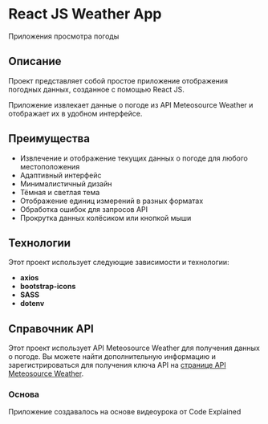 # React JS Weather App

Приложения просмотра погоды


## Описание

Проект представляет собой простое приложение отображения погодных данных, созданное с помощью React JS. 

Приложение извлекает данные о погоде из API Meteosource Weather и отображает их в удобном интерфейсе.

## Преимущества

- Извлечение и отображение текущих данных о погоде для любого местоположения
- Адаптивный интерфейс
- Минималистичный дизайн
- Тёмная и светлая тема
- Отображение единиц измерений в разных форматах
- Обработка ошибок для запросов API
- Прокрутка данных колёсиком или кнопкой мыши

## Технологии

Этот проект использует следующие зависимости и технологии:

- **axios**
- **bootstrap-icons**
- **SASS**
- **dotenv**


## Справочник API

Этот проект использует API Meteosource Weather для получения данных о погоде. Вы можете найти дополнительную информацию и зарегистрироваться для получения ключа API на [странице API Meteosource Weather](https://rapidapi.com/MeteosourceWeather/api/ai-weather-by-meteosource).

### Основа

Приложение создавалось на основе видеоурока от Code Explained
